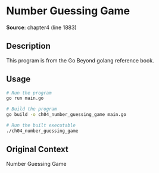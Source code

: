 # Number Guessing Game

**Source**: chapter4 (line 1883)

## Description

This program is from the Go Beyond golang reference book.

## Usage

```bash
# Run the program
go run main.go

# Build the program
go build -o ch04_number_guessing_game main.go

# Run the built executable
./ch04_number_guessing_game
```

## Original Context

Number Guessing Game
